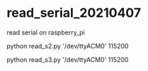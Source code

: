 # read_serial_20210407
read serial on raspberry_pi


python read_s2.py '/dev/ttyACM0' 115200

python read_s3.py '/dev/ttyACM0' 115200
